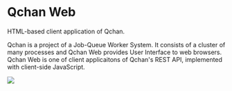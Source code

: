 # Qchan Web
HTML-based client application of Qchan.

Qchan is a project of a Job-Queue Worker System.
It consists of a cluster of many processes and Qchan Web provides User Interface to web browsers.
Qchan Web is one of client applicaitons of Qchan's REST API, implemented with client-side JavaScript.

![](https://raw.github.com/r7kamura/qchan-web/master/doc/png/overview.png)
